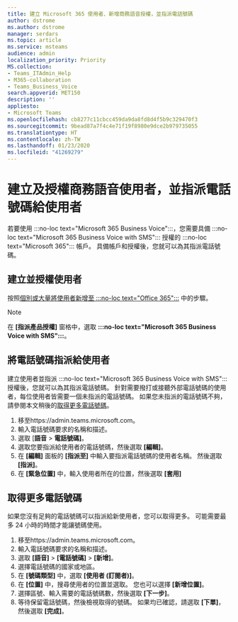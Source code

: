 ```yaml
---
title: 建立 Microsoft 365 使用者、新增商務語音授權，並指派電話號碼
author: dstrome
ms.author: dstrome
manager: serdars
ms.topic: article
ms.service: msteams
audience: admin
localization_priority: Priority
MS.collection:
- Teams_ITAdmin_Help
- M365-collaboration
- Teams_Business_Voice
search.appverid: MET150
description: ''
appliesto:
- Microsoft Teams
ms.openlocfilehash: cb8277c11cbcc459da9da8fd8d4f5b9c329470f3
ms.sourcegitcommit: 9bead87a7f4c4e71f19f8980e9dce2b979735055
ms.translationtype: HT
ms.contentlocale: zh-TW
ms.lasthandoff: 01/23/2020
ms.locfileid: "41269279"
---
```

# <a name="create-and-license-business-voice-users-and-assign-them-phone-numbers"></a>建立及授權商務語音使用者，並指派電話號碼給使用者

若要使用 :::no-loc text="Microsoft 365 Business Voice":::，您需要具備 :::no-loc text="Microsoft 365 Business Voice with SMS"::: 授權的 :::no-loc text="Microsoft 365"::: 帳戶。 具備帳戶和授權後，您就可以為其指派電話號碼。

## <a name="create-and-license-users"></a>建立並授權使用者

按照[個別或大量將使用者新增至 :::no-loc text="Office 365":::](https://docs.microsoft.com/office365/admin/add-users/add-users) 中的步驟。

> [!NOTE]
> 在 **[指派產品授權]** 窗格中，選取 **:::no-loc text="Microsoft 365 Business Voice with SMS":::**。

## <a name="assign-phone-numbers-to-users"></a>將電話號碼指派給使用者

建立使用者並指派 :::no-loc text="Microsoft 365 Business Voice with SMS"::: 授權後，您就可以為其指派電話號碼。 針對需要撥打或接聽外部電話號碼的使用者，每位使用者皆需要一個未指派的電話號碼。 如果您未指派的電話號碼不夠，請參閱本文稍後的[取得更多電話號碼](#get-more-phone-numbers)。

1. 移至https://admin.teams.microsoft.com。
2. 輸入電話號碼要求的名稱和描述。
3. 選取 [**語音** > **電話號碼]**。
4. 選取您要指派給使用者的電話號碼，然後選取 **[編輯]**。
5. 在 **[編輯]** 面板的 **[指派至]** 中輸入要指派電話號碼的使用者名稱。 然後選取 **[指派]**。
6. 在 **[緊急位置]** 中，輸入使用者所在的位置，然後選取 **[套用]**

## <a name="get-more-phone-numbers"></a>取得更多電話號碼

如果您沒有足夠的電話號碼可以指派給新使用者，您可以取得更多。 可能需要最多 24 小時的時間才能讓號碼使用。

1. 移至https://admin.teams.microsoft.com。
2. 輸入電話號碼要求的名稱和描述。
3. 選取 **[語音]** > **[電話號碼]** > **[新增]**。
4. 選擇電話號碼的國家或地區。
5. 在 **[號碼類型]** 中，選取 **[使用者 (訂閱者)]**。
6. 在 **[位置]** 中，搜尋使用者的位置並選取。 您也可以選擇 **[新增位置]**。
7. 選擇區號、輸入需要的電話號碼數，然後選取 **[下一步]**。
8. 等待保留電話號碼，然後檢視取得的號碼。 如果均已確認，請選取 **[下單]**，然後選取 **[完成]**。
